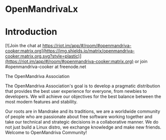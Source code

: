 # OpenMandrivaLx

# Introduction
[![Join the chat at https://riot.im/app/#/room/#openmandriva-cooker:matrix.org](https://img.shields.io/matrix/openmandriva-cooker:matrix.org.svg?style=plastic)](https://riot.im/app/#/room/#openmandriva-cooker:matrix.org) or join #openmandriva-cooker at freenode.net


The OpenMandriva Association

The OpenMandriva Association's goal is to develop a pragmatic distribution that provides the best user experience for everyone, from newbies to developers. We will achieve our objectives for the best balance between the most modern features and stability.

Our roots are in Mandrake and its traditions, we are a worldwide community of people who are passionate about free software working together and take our technical and strategic decisions in a collaborative manner. We do not just build a Linux distro, we exchange knowledge and make new friends. Welcome to OpenMandriva Community!
